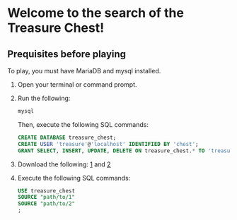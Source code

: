 # Welcome to the search of the Treasure Chest!

## Prequisites before playing
To play, you must have MariaDB and mysql installed.
1. Open your terminal or command prompt.
2.  Run the following:
    ```sh
    mysql
    ```
    Then, execute the following SQL commands:
    ```sql
    CREATE DATABASE treasure_chest;
    CREATE USER 'treasure'@'localhost' IDENTIFIED BY 'chest';
    GRANT SELECT, INSERT, UPDATE, DELETE ON treasure_chest.* TO 'treasure'@'localhost';
    ```
3. Download the following: [1](sql_scripts/run_1st_project_base.sql) and [2](sql_scripts/run_2nd_tables_and_values.sql)
    
4. Execute the following SQL commands:
    ```sql
    USE treasure_chest
    SOURCE "path/to/1"
    SOURCE "path/to/2"
    ;
    ```